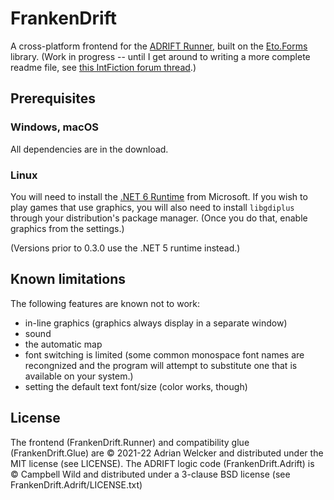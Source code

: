 # FrankenDrift

A cross-platform frontend for the [ADRIFT Runner](https://adrift.co), built on the
[Eto.Forms](https://github.com/picoe/Eto) library. (Work in progress -- until I get around to
writing a more complete readme file, see [this IntFiction forum thread](https://intfiction.org/t/frankendrift-play-adrift-games-on-mac-and-linux/51528).)

## Prerequisites

### Windows, macOS
All dependencies are in the download.

### Linux
You will need to install the [.NET 6 Runtime](https://docs.microsoft.com/en-us/dotnet/core/install/linux)
from Microsoft. If you wish to play games that use graphics, you will also need to install `libgdiplus`
through your distribution's package manager. (Once you do that, enable graphics from the settings.)

(Versions prior to 0.3.0 use the .NET 5 runtime instead.)

## Known limitations

The following features are known not to work:

* in-line graphics (graphics always display in a separate window)
* sound
* the automatic map
* font switching is limited (some common monospace font names are recongnized and the program will attempt to
  substitute one that is available on your system.)
* setting the default text font/size (color works, though)

## License

The frontend (FrankenDrift.Runner) and compatibility glue (FrankenDrift.Glue) are &copy;&nbsp;2021-22 Adrian
Welcker and distributed under the MIT license (see LICENSE). The ADRIFT logic code
(FrankenDrift.Adrift) is &copy;&nbsp;Campbell Wild and distributed under a 3-clause BSD license (see
FrankenDrift.Adrift/LICENSE.txt)
